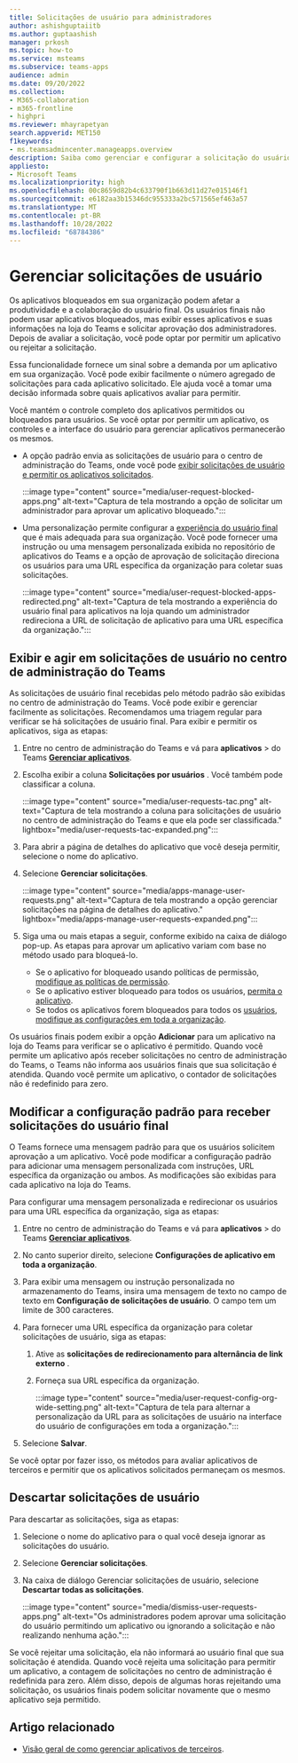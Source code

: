 ```yaml
---
title: Solicitações de usuário para administradores
author: ashishguptaiitb
ms.author: guptaashish
manager: prkosh
ms.topic: how-to
ms.service: msteams
ms.subservice: teams-apps
audience: admin
ms.date: 09/20/2022
ms.collection:
- M365-collaboration
- m365-frontline
- highpri
ms.reviewer: mhayrapetyan
search.appverid: MET150
f1keywords:
- ms.teamsadmincenter.manageapps.overview
description: Saiba como gerenciar e configurar a solicitação do usuário final para aprovação dos aplicativos bloqueados em uma organização.
appliesto:
- Microsoft Teams
ms.localizationpriority: high
ms.openlocfilehash: 00c8659d82b4c633790f1b663d11d27e015146f1
ms.sourcegitcommit: e6182aa3b15346dc955333a2bc571565ef463a57
ms.translationtype: MT
ms.contentlocale: pt-BR
ms.lasthandoff: 10/28/2022
ms.locfileid: "68784386"
---
```

# <a name="manage-user-requests"></a>Gerenciar solicitações de usuário

Os aplicativos bloqueados em sua organização podem afetar a produtividade e a colaboração do usuário final. Os usuários finais não podem usar aplicativos bloqueados, mas exibir esses aplicativos e suas informações na loja do Teams e solicitar aprovação dos administradores. Depois de avaliar a solicitação, você pode optar por permitir um aplicativo ou rejeitar a solicitação.

Essa funcionalidade fornece um sinal sobre a demanda por um aplicativo em sua organização. Você pode exibir facilmente o número agregado de solicitações para cada aplicativo solicitado. Ele ajuda você a tomar uma decisão informada sobre quais aplicativos avaliar para permitir.

Você mantém o controle completo dos aplicativos permitidos ou bloqueados para usuários. Se você optar por permitir um aplicativo, os controles e a interface do usuário para gerenciar aplicativos permanecerão os mesmos.

* A opção padrão envia as solicitações de usuário para o centro de administração do Teams, onde você pode [exibir solicitações de usuário e permitir os aplicativos solicitados](#view-and-act-on-user-requests-in-teams-admin-center).

   :::image type="content" source="media/user-request-blocked-apps.png" alt-text="Captura de tela mostrando a opção de solicitar um administrador para aprovar um aplicativo bloqueado.":::

* Uma personalização permite configurar a [experiência do usuário final](#modify-the-default-setting-to-receive-end-user-requests) que é mais adequada para sua organização. Você pode fornecer uma instrução ou uma mensagem personalizada exibida no repositório de aplicativos do Teams e a opção de aprovação de solicitação direciona os usuários para uma URL específica da organização para coletar suas solicitações.

   :::image type="content" source="media/user-request-blocked-apps-redirected.png" alt-text="Captura de tela mostrando a experiência do usuário final para aplicativos na loja quando um administrador redireciona a URL de solicitação de aplicativo para uma URL específica da organização.":::

## <a name="view-and-act-on-user-requests-in-teams-admin-center"></a>Exibir e agir em solicitações de usuário no centro de administração do Teams

As solicitações de usuário final recebidas pelo método padrão são exibidas no centro de administração do Teams. Você pode exibir e gerenciar facilmente as solicitações. Recomendamos uma triagem regular para verificar se há solicitações de usuário final. Para exibir e permitir os aplicativos, siga as etapas:

1. Entre no centro de administração do Teams e vá para **aplicativos** >  do Teams [**Gerenciar aplicativos**](https://admin.teams.microsoft.com/policies/manage-apps).

1. Escolha exibir a coluna **Solicitações por usuários** . Você também pode classificar a coluna.

   :::image type="content" source="media/user-requests-tac.png" alt-text="Captura de tela mostrando a coluna para solicitações de usuário no centro de administração do Teams e que ela pode ser classificada." lightbox="media/user-requests-tac-expanded.png":::

1. Para abrir a página de detalhes do aplicativo que você deseja permitir, selecione o nome do aplicativo.

1. Selecione **Gerenciar solicitações**.

   :::image type="content" source="media/apps-manage-user-requests.png" alt-text="Captura de tela mostrando a opção gerenciar solicitações na página de detalhes do aplicativo." lightbox="media/apps-manage-user-requests-expanded.png":::

1. Siga uma ou mais etapas a seguir, conforme exibido na caixa de diálogo pop-up. As etapas para aprovar um aplicativo variam com base no método usado para bloqueá-lo.

   * Se o aplicativo for bloqueado usando políticas de permissão, [modifique as políticas de permissão](teams-app-permission-policies.md).
   * Se o aplicativo estiver bloqueado para todos os usuários, [permita o aplicativo](manage-apps.md#allow-and-block-apps).
   * Se todos os aplicativos forem bloqueados para todos os [usuários, modifique as configurações em toda a organização](manage-apps.md#manage-org-wide-app-settings).

Os usuários finais podem exibir a opção **Adicionar** para um aplicativo na loja do Teams para verificar se o aplicativo é permitido. Quando você permite um aplicativo após receber solicitações no centro de administração do Teams, o Teams não informa aos usuários finais que sua solicitação é atendida. Quando você permite um aplicativo, o contador de solicitações não é redefinido para zero.

## <a name="modify-the-default-setting-to-receive-end-user-requests"></a>Modificar a configuração padrão para receber solicitações do usuário final

O Teams fornece uma mensagem padrão para que os usuários solicitem aprovação a um aplicativo. Você pode modificar a configuração padrão para adicionar uma mensagem personalizada com instruções, URL específica da organização ou ambos. As modificações são exibidas para cada aplicativo na loja do Teams.

Para configurar uma mensagem personalizada e redirecionar os usuários para uma URL específica da organização, siga as etapas:

1. Entre no centro de administração do Teams e vá para **aplicativos** >  do Teams [**Gerenciar aplicativos**](https://admin.teams.microsoft.com/policies/manage-apps).

1. No canto superior direito, selecione **Configurações de aplicativo em toda a organização**.

1. Para exibir uma mensagem ou instrução personalizada no armazenamento do Teams, insira uma mensagem de texto no campo de texto em **Configuração de solicitações de usuário**. O campo tem um limite de 300 caracteres.

1. Para fornecer uma URL específica da organização para coletar solicitações de usuário, siga as etapas:

   1. Ative as **solicitações de redirecionamento para alternância de link externo** .
   1. Forneça sua URL específica da organização.

      :::image type="content" source="media/user-request-config-org-wide-setting.png" alt-text="Captura de tela para alternar a personalização da URL para as solicitações de usuário na interface do usuário de configurações em toda a organização.":::

1. Selecione **Salvar**.

Se você optar por fazer isso, os métodos para avaliar aplicativos de terceiros e permitir que os aplicativos solicitados permaneçam os mesmos.

## <a name="dismiss-user-requests"></a>Descartar solicitações de usuário

Para descartar as solicitações, siga as etapas:

1. Selecione o nome do aplicativo para o qual você deseja ignorar as solicitações do usuário.
1. Selecione **Gerenciar solicitações**.
1. Na caixa de diálogo Gerenciar solicitações de usuário, selecione **Descartar todas as solicitações**.

   :::image type="content" source="media/dismiss-user-requests-apps.png" alt-text="Os administradores podem aprovar uma solicitação do usuário permitindo um aplicativo ou ignorando a solicitação e não realizando nenhuma ação.":::

Se você rejeitar uma solicitação, ela não informará ao usuário final que sua solicitação é atendida. Quando você rejeita uma solicitação para permitir um aplicativo, a contagem de solicitações no centro de administração é redefinida para zero. Além disso, depois de algumas horas rejeitando uma solicitação, os usuários finais podem solicitar novamente que o mesmo aplicativo seja permitido.

## <a name="related-article"></a>Artigo relacionado

* [Visão geral de como gerenciar aplicativos de terceiros](manage-apps.md).
